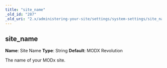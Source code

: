 ```yaml
---
title: "site_name"
_old_id: "287"
_old_uri: "2.x/administering-your-site/settings/system-settings/site_name"
---
```


## site\_name

**Name**: Site Name
**Type**: String
**Default**: MODX Revolution

The name of your MODx site.
